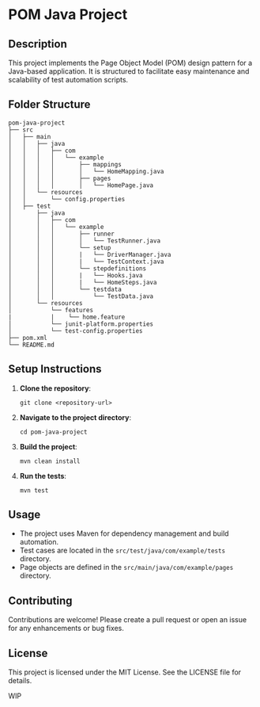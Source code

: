 # POM Java Project

## Description
This project implements the Page Object Model (POM) design pattern for a Java-based application. It is structured to facilitate easy maintenance and scalability of test automation scripts.

## Folder Structure
```
pom-java-project
├── src
│   ├── main
│   │   ├── java
│   │   │   ├── com
│   │   │   │   └── example
│   │   │   │       ├── mappings
│   │   │   │       │   └── HomeMapping.java
│   │   │   │       ├── pages
│   │   │   │       │   └── HomePage.java
│   │   └── resources
│   │       └── config.properties
│   ├── test
│       ├── java
│       │   ├── com
│       │   │   └── example
│       │   │       ├── runner
│       │   │       │   └── TestRunner.java
│       │   │       └── setup
│       │   │       |   └── DriverManager.java
│       │   │       |   └── TestContext.java
│       │   │       └── stepdefinitions
│       │   │       |   └── Hooks.java
│       │   │       |   └── HomeSteps.java
│       │   │       └── testdata
│       │   │           └── TestData.java
│       └── resources
│           └── features
|           |    └── home.feature
│           └── junit-platform.properties
│           └── test-config.properties
├── pom.xml
└── README.md
```

## Setup Instructions
1. **Clone the repository**: 
   ```
   git clone <repository-url>
   ```
2. **Navigate to the project directory**:
   ```
   cd pom-java-project
   ```
3. **Build the project**:
   ```
   mvn clean install
   ```
4. **Run the tests**:
   ```
   mvn test
   ```

## Usage
- The project uses Maven for dependency management and build automation.
- Test cases are located in the `src/test/java/com/example/tests` directory.
- Page objects are defined in the `src/main/java/com/example/pages` directory.

## Contributing
Contributions are welcome! Please create a pull request or open an issue for any enhancements or bug fixes.

## License
This project is licensed under the MIT License. See the LICENSE file for details.

WIP